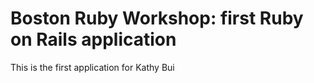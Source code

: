# Boston Ruby Workshop: first Ruby on Rails application

This is the first application for Kathy Bui
